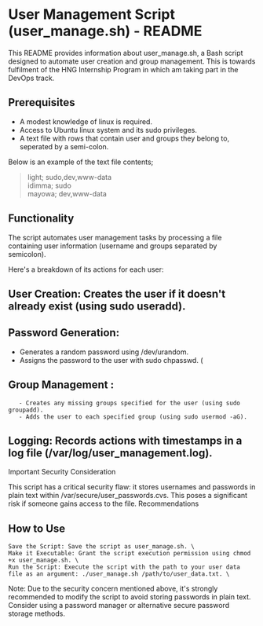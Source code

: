 # User Management Script (user_manage.sh) - README

This README provides information about user_manage.sh, a Bash script designed to automate user creation and group management. This is towards fulfilment of the HNG Internship Program in which am taking part in the DevOps track.

## Prerequisites
- A modest knowledge of linux is required.
- Access to Ubuntu linux system and its sudo privileges.
- A text file with rows that contain user and groups they belong to, seperated by a semi-colon.

Below is an example of the text file contents;
>    light; sudo,dev,www-data \
>    idimma; sudo \
>    mayowa; dev,www-data 


## Functionality

The script automates user management tasks by processing a file containing user information (username and groups separated by semicolon).

 Here's a breakdown of its actions for each user:

## User Creation: Creates the user if it doesn't already exist (using sudo useradd).
## Password Generation:

   - Generates a random password using /dev/urandom.
   - Assigns the password to the user with sudo chpasswd. (

## Group Management :

       - Creates any missing groups specified for the user (using sudo groupadd).
       - Adds the user to each specified group (using sudo usermod -aG).

## Logging: Records actions with timestamps in a log file (/var/log/user_management.log).


Important Security Consideration

This script has a critical security flaw: it stores usernames and passwords in plain text within /var/secure/user_passwords.cvs. This poses a significant risk if someone gains access to the file.
Recommendations

## How to Use

    Save the Script: Save the script as user_manage.sh. \
    Make it Executable: Grant the script execution permission using chmod +x user_manage.sh. \
    Run the Script: Execute the script with the path to your user data file as an argument: ./user_manage.sh /path/to/user_data.txt. \

Note: Due to the security concern mentioned above, it's strongly recommended to modify the script to avoid storing passwords in plain text. Consider using a password manager or alternative secure password storage methods.
